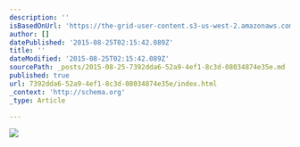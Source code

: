 ```yaml
---
description: ''
isBasedOnUrl: 'https://the-grid-user-content.s3-us-west-2.amazonaws.com/fba22d24-0e42-4228-a933-6d02f04313ee.JPG'
author: []
datePublished: '2015-08-25T02:15:42.089Z'
title: ''
dateModified: '2015-08-25T02:15:42.089Z'
sourcePath: _posts/2015-08-25-7392dda6-52a9-4ef1-8c3d-08034874e35e.md
published: true
url: 7392dda6-52a9-4ef1-8c3d-08034874e35e/index.html
_context: 'http://schema.org'
_type: Article

---
```

![](https://the-grid-user-content.s3-us-west-2.amazonaws.com/fba22d24-0e42-4228-a933-6d02f04313ee.JPG)